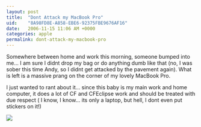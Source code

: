 ```yaml
---
layout: post
title:  "Dont Attack my MacBook Pro"
uid:	"8A98FD8E-A858-EBE6-92375FBE9676AF16"
date:   2006-11-15 11:06 AM +0000
categories: apple
permalink: dont-attack-my-macbook-pro
---
```

<rant>
Somewhere between home and work this morning, someone bumped into me... I am sure I didnt drop my bag or do anything dumb like that (no, I was sober this time Andy, so I didnt get attacked by the pavement again). What is left is a massive prang on the corner of my lovely MacBook Pro. 

I just wanted to rant about it... since this baby is my main work and home computer, it does a lot of CF and CFEclipse work and should be treated with due respect ( I know, I know... its only a laptop, but hell, I dont even put stickers on it!)

</rant>
<a href="http://www.markdrew.co.uk/blog/images/MBPrang.png" target="_blank"><img src="http://www.markdrew.co.uk/blog/images/MBPrangThumb.png"></a>